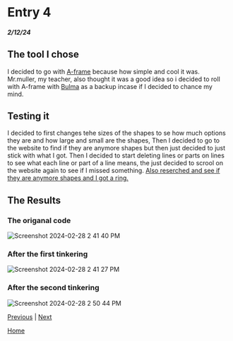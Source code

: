 # Entry 4
##### 2/12/24

## The tool I chose

 I decided to go with [A-frame](https://aframe.io/) because how simple and cool it was. Mr.muller, my teacher, also thought it was a good idea so i decided to roll with A-frame with [Bulma](https://bulma.io/) as a backup incase if I decided to chance my mind.

## Testing it

 I decided to first changes tehe sizes of the shapes to se how much options they are and how large and small are the shapes, Then I decided to go to the website to find if they are anymore shapes but then just decided to just stick with what I got. Then I decided to start deleting lines or parts on lines to see what each line or part of a line means, the just decided to scrool on the website again to see if I missed something. [Also reserched and see if they are anymore shapes and I got a ring.](https://aframe.io/docs/1.5.0/components/geometry.html)
 

## The Results


### The origanal code
![Screenshot 2024-02-28 2 41 40 PM](https://github.com/fatjond0413/sep10-freedom-project/assets/146867501/597b97b5-9d5d-4db3-8aeb-6b57e9d85694)

### After the first tinkering
![Screenshot 2024-02-28 2 41 27 PM](https://github.com/fatjond0413/sep10-freedom-project/assets/146867501/9a01f322-cdf4-448f-8d82-835dbccb092f)

### After the second tinkering
![Screenshot 2024-02-28 2 50 44 PM](https://github.com/fatjond0413/sep10-freedom-project/assets/146867501/982ed831-a62d-4b40-aba7-d632aa4ae853)



[Previous](entry03.md) | [Next](entry05.md)

[Home](../README.md)
